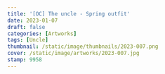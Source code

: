 ```yaml
---
title: '[OC] The uncle - Spring outfit'
date: 2023-01-07
draft: false
categories: [Artworks]
tags: [Uncle]
thumbnail: /static/image/thumbnails/2023-007.png
cover: /static/image/artworks/2023-007.jpg
stamp: 9958
---
```



